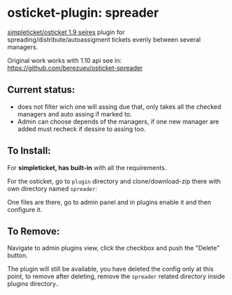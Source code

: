 # osticket-plugin: spreader

[simpleticket/osticket 1.9 seires](https://gitlab.com/venenux/simpleticket109) plugin 
for spreading/distribute/autoassigment tickets evenly between several managers.

Original work works with 1.10 api see in: https://github.com/berezuev/osticket-spreader

## Current status:

- does not filter wich one will assing due that, only takes all the checked managers and auto assing if marked to.
- Admin can choose depends of the managers, if one new manager are added must recheck if dessire to assing too.

## To Install:

For **simpleticket, has built-in** with all the requirements.

For the osticket, go to `plugin` directory and clone/download-zip there with own directory named `spreader`:

One files are there, go to admin panel and in plugins enable it and then configure it.

## To Remove:

Navigate to admin plugins view, click the checkbox and push the "Delete" button.

The plugin will still be available, you have deleted the config only at this point, 
to remove after deleting, remove the `spreader` related directory inside plugins directory..

